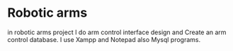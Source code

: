 # Robotic arms 
in robotic arms project I do arm control interface design and Create an arm control database.
I use Xampp and Notepad also Mysql programs.
